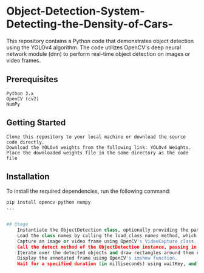 # Object-Detection-System-Detecting-the-Density-of-Cars-
This repository contains a Python code that demonstrates object detection using the YOLOv4 algorithm. The code utilizes OpenCV's deep neural network module (dnn) to perform real-time object detection on images or video frames.
## Prerequisites
    Python 3.x
    OpenCV (cv2)
    NumPy

## Getting Started
    Clone this repository to your local machine or download the source code directly.
    Download the YOLOv4 weights from the following link: YOLOv4 Weights.
    Place the downloaded weights file in the same directory as the code file
## Installation
To install the required dependencies, run the following command:
```python
pip install opencv-python numpy
...


## Usage
    Instantiate the ObjectDetection class, optionally providing the paths to the YOLOv4 weights file (weights_path) and the configuration file (cfg_path).
    Load the class names by calling the load_class_names method, which reads the class names from the classes.txt file.
    Capture an image or video frame using OpenCV's VideoCapture class. You can specify the path to the image or video file in the VideoCapture constructor.
    Call the detect method of the ObjectDetection instance, passing in the captured frame. This method returns the detected objects' class IDs, scores, and bounding boxes.
    Iterate over the detected objects and draw rectangles around them on the frame.
    Display the annotated frame using OpenCV's imshow function.
    Wait for a specified duration (in milliseconds) using waitKey, and then close the window.
